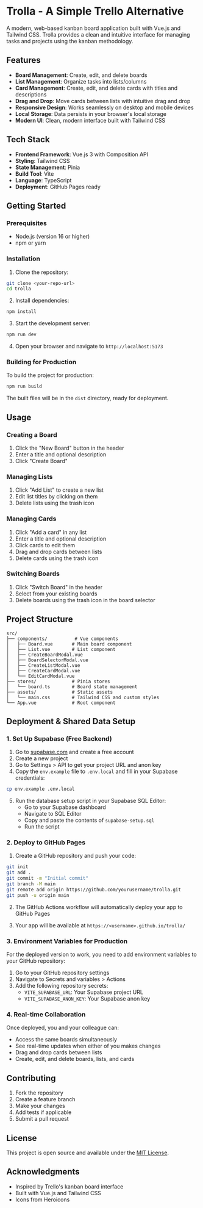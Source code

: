 # Trolla - A Simple Trello Alternative

A modern, web-based kanban board application built with Vue.js and Tailwind CSS. Trolla provides a clean and intuitive interface for managing tasks and projects using the kanban methodology.

## Features

- **Board Management**: Create, edit, and delete boards
- **List Management**: Organize tasks into lists/columns
- **Card Management**: Create, edit, and delete cards with titles and descriptions
- **Drag and Drop**: Move cards between lists with intuitive drag and drop
- **Responsive Design**: Works seamlessly on desktop and mobile devices
- **Local Storage**: Data persists in your browser's local storage
- **Modern UI**: Clean, modern interface built with Tailwind CSS

## Tech Stack

- **Frontend Framework**: Vue.js 3 with Composition API
- **Styling**: Tailwind CSS
- **State Management**: Pinia
- **Build Tool**: Vite
- **Language**: TypeScript
- **Deployment**: GitHub Pages ready

## Getting Started

### Prerequisites

- Node.js (version 16 or higher)
- npm or yarn

### Installation

1. Clone the repository:
```bash
git clone <your-repo-url>
cd trolla
```

2. Install dependencies:
```bash
npm install
```

3. Start the development server:
```bash
npm run dev
```

4. Open your browser and navigate to `http://localhost:5173`

### Building for Production

To build the project for production:

```bash
npm run build
```

The built files will be in the `dist` directory, ready for deployment.

## Usage

### Creating a Board
1. Click the "New Board" button in the header
2. Enter a title and optional description
3. Click "Create Board"

### Managing Lists
1. Click "Add List" to create a new list
2. Edit list titles by clicking on them
3. Delete lists using the trash icon

### Managing Cards
1. Click "Add a card" in any list
2. Enter a title and optional description
3. Click cards to edit them
4. Drag and drop cards between lists
5. Delete cards using the trash icon

### Switching Boards
1. Click "Switch Board" in the header
2. Select from your existing boards
3. Delete boards using the trash icon in the board selector

## Project Structure

```
src/
├── components/          # Vue components
│   ├── Board.vue       # Main board component
│   ├── List.vue        # List component
│   ├── CreateBoardModal.vue
│   ├── BoardSelectorModal.vue
│   ├── CreateListModal.vue
│   ├── CreateCardModal.vue
│   └── EditCardModal.vue
├── stores/             # Pinia stores
│   └── board.ts        # Board state management
├── assets/             # Static assets
│   └── main.css        # Tailwind CSS and custom styles
└── App.vue             # Root component
```

## Deployment & Shared Data Setup

### 1. Set Up Supabase (Free Backend)

1. Go to [supabase.com](https://supabase.com) and create a free account
2. Create a new project
3. Go to Settings > API to get your project URL and anon key
4. Copy the `env.example` file to `.env.local` and fill in your Supabase credentials:
```bash
cp env.example .env.local
```

5. Run the database setup script in your Supabase SQL Editor:
   - Go to your Supabase dashboard
   - Navigate to SQL Editor
   - Copy and paste the contents of `supabase-setup.sql`
   - Run the script

### 2. Deploy to GitHub Pages

1. Create a GitHub repository and push your code:
```bash
git init
git add .
git commit -m "Initial commit"
git branch -M main
git remote add origin https://github.com/yourusername/trolla.git
git push -u origin main
```

2. The GitHub Actions workflow will automatically deploy your app to GitHub Pages

3. Your app will be available at `https://<username>.github.io/trolla/`

### 3. Environment Variables for Production

For the deployed version to work, you need to add environment variables to your GitHub repository:

1. Go to your GitHub repository settings
2. Navigate to Secrets and variables > Actions
3. Add the following repository secrets:
   - `VITE_SUPABASE_URL`: Your Supabase project URL
   - `VITE_SUPABASE_ANON_KEY`: Your Supabase anon key

### 4. Real-time Collaboration

Once deployed, you and your colleague can:
- Access the same boards simultaneously
- See real-time updates when either of you makes changes
- Drag and drop cards between lists
- Create, edit, and delete boards, lists, and cards

## Contributing

1. Fork the repository
2. Create a feature branch
3. Make your changes
4. Add tests if applicable
5. Submit a pull request

## License

This project is open source and available under the [MIT License](LICENSE).

## Acknowledgments

- Inspired by Trello's kanban board interface
- Built with Vue.js and Tailwind CSS
- Icons from Heroicons

